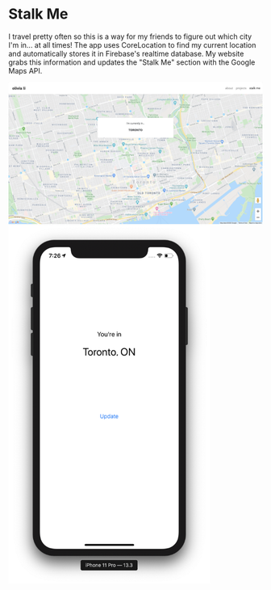 # Stalk Me 

I travel pretty often so this is a way for my friends to figure out which city I'm in... at all times! The app uses CoreLocation to find my current location and automatically stores it in Firebase's realtime database. My website grabs this information and updates the "Stalk Me" section with the Google Maps API. 

<p float="left">
  <kbd>
  <img src="https://github.com/Olivia-li/stalk-me/blob/media/website.png" width="1000" /> 
   </kbd>
  <img src="https://github.com/Olivia-li/stalk-me/blob/media/app.png" width="400" />
</p>
